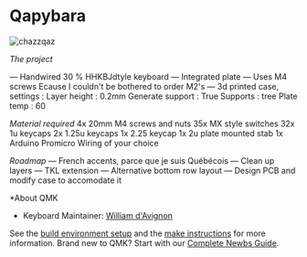 # Qapybara

![chazzqaz](https://lh3.googleusercontent.com/pw/ADCreHc88KSYpOQpt1TUvo2KAI6spq7NJcFxZTSigiHV4KS2rB9lh1hHqd9vTDU4LDhHRSUqgUgOkq8V8Pwx0Ti-ndlc_7eJbuB2ARUm6cBmNm-7BuZPE3VtayOHF29ROc0XSLUVwdWFyaNefz_n-vLE5YqVXs1SErKportDVvSzUpawhXQuY0FbjkcpCvV_xXkwnnnFrqLbFYogallYDihurtpuHLX0V7pSa6oGFQeP4vCksCqhqz53qYVfWphJw1AwK0y6YM1pl0lNcYQPnEtYCOqQVmRi1dbmwbkAGUfU35wwdWlbph3uw2yLsjz-3Kad2S9I8FmEcGQ-F01Sy65-MiCtsHIcocWE4htzGmx0zMynFahu9E1Qh6XBSpx3UpE195z9GJ41bGa8XUGrSXqXiYRCsqk3R7Tb6mhN6KnGopVoUrToH9YoALh3QFHmrgkBUdM4wKJkoRZ-KTydbE3XV5U6qIP5GcdjzlI_PEW-faBbJvWl7QMtcn5BN15JRzQ0spfUZJZOkQwZO2zn6mX2Py0mCma_aoYPp4fLBRv8RGsCmgb9lwpy0RQDm_STY_7CbAIGhpBsoc26u5imEfyKBGBfuBm7h9_Oe0NraIWawqWZcidyo1MpdN8yCj5UOEUQ6szuJ0KL4l2uVLbDua4D_6gFeo-uWWRh1TcT_hsJpUC-ERFxh3LOBkALCAsIPNSTOSDWjb688uNWBHqRBVwRakmoLSnd3B6q0g2VlOYuteF9qjZXBMIKha5HvoJE_FLIUpXH0oz03EKVGk47fJKlZXl3zjMTgyvwEkutVI7BCqNmvp0ZnLAEKOwUwqRwFMTUDthyb0NSiNnnxqJN-D9hdFRZ6VzvDVsYYPlj5PZwcoEyDbB2P2DlhJ5Tos_BwqiXoAOpYwtfDHxkbAvTNOJVwyM=w2133-h1237-s-no-gm?authuser=0)

*The project*

— Handwired 30 % HHKBJdtyle keyboard
— Integrated plate
— Uses M4 screws Ecause I couldn't be bothered to order M2's
— 3d printed case, settings :
    Layer height : 0.2mm
    Generate support : True
    Supports : tree
    Plate temp : 60

*Material required*
4x 20mm M4 screws and nuts
35x MX style switches
32x 1u keycaps
2x 1.25u keycaps
1x 2.25 keycap
1x 2u plate mounted stab
1x Arduino Promicro
Wiring of your choice


*Roadmap*
— French accents, parce que je suis Québécois
— Clean up layers
— TKL extension
— Alternative bottom row layout
— Design PCB and modify case to accomodate it

*About QMK

* Keyboard Maintainer: [William d'Avignon](https://github.com/williamdavignon)

See the [build environment setup](https://docs.qmk.fm/#/getting_started_build_tools) and the [make instructions](https://docs.qmk.fm/#/getting_started_make_guide) for more information. Brand new to QMK? Start with our [Complete Newbs Guide](https://docs.qmk.fm/#/newbs).
 